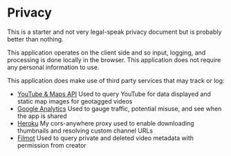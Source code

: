 # Privacy

This is a starter and not very legal-speak privacy document but is probably better than nothing.

This application operates on the client side and so input, logging, and processing is done locally in the browser. 
This application does not require any personal information to use.

This application does make use of third party services that may track or log:

- [YouTube & Maps API](https://policies.google.com/privacy) Used to query YouTube for data displayed and static map images for geotagged videos
- [Google Analytics](https://policies.google.com/privacy) Used to gauge traffic, potential misuse, and see when the app is shared
- [Heroku](https://www.heroku.com/policy/security) My cors-anywhere proxy used to enable downloading thumbnails and resolving custom channel URLs
- [Filmot](https://filmot.com/privacy) Used to query private and deleted video metadata with permission from creator
